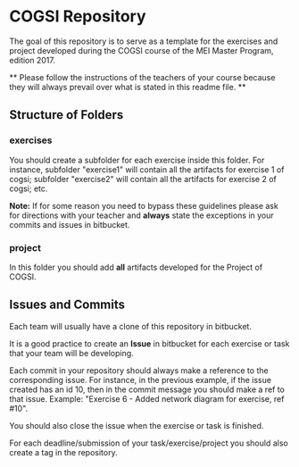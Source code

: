 # COGSI Repository

The goal of this repository is to serve as a template for the exercises and project developed during the COGSI course of the MEI Master Program, edition 2017.

** Please follow the instructions of the teachers of your course because they will always prevail over what is stated in this readme file. **
  
## Structure of Folders  

### exercises 
You should create a subfolder for each exercise inside this folder. For instance, subfolder "exercise1" will contain all the artifacts for exercise 1 of cogsi; subfolder "exercise2" will contain all the artifacts for exercise 2 of cogsi; etc.  

**Note:** If for some reason you need to bypass these guidelines please ask for directions with your teacher and **always** state the exceptions in your commits and issues in bitbucket.

### project
In this folder you should add **all** artifacts developed for the Project of COGSI.

## Issues and Commits

Each team will usually have a clone of this repository in bitbucket.

It is a good practice to create an **Issue** in bitbucket for each exercise or task that your team will be developing.

Each commit in your repository should always make a reference to the corresponding issue. For instance, in the previous example, if the issue created has an id 10, then in the commit message you should make a ref to that issue. Example: "Exercise 6 - Added network diagram for exercise, ref #10". 

You should also close the issue when the exercise or task is finished.

For each deadline/submission of your task/exercise/project you should also create a tag in the repository.

